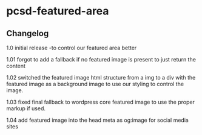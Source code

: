 # pcsd-featured-area

## Changelog

1.0
initial release
-to control our featured area better

1.01
forgot to add a fallback if no featured image is present to just return the content

1.02
switched the featured image html structure from a img to a div with the featured image as a background image to use our styling to control the image.

1.03
fixed final fallback to wordpress core featured image to use the proper markup if used.

1.04
add featured image into the head meta as og:image for social media sites